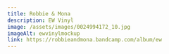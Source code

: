 ```yaml
---
title: Robbie & Mona
description: EW Vinyl
image: /assets/images/0024994172_10.jpg
imageAlt: ewvinylmockup
link: https://robbieandmona.bandcamp.com/album/ew
---
```

